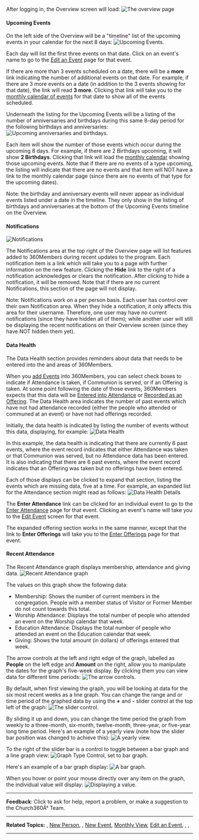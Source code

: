 After logging in, the Overview screen will load: ![The
overview page](Overview%20Details%2001.JPG "The overview page")

#### Upcoming Events

On the left side of the Overview will be a "timeline" list of the
upcoming events in your calendar for the next 8 days: ![Upcoming
Events.](Overview%20Details%2002.JPG "Upcoming Events.")

Each day will list the first three events on that date. Click on an
event's name to go to the [Edit an Event](events:%20Edit) page for that
event.

If there are more than 3 events scheduled on a date, there will be a
**more** link indicating the number of additional events on that date.
For example, if there are 3 more events on a date (in addition to the 3
events showing for that date), the link will read **3 more**. Clicking
that link will take you to the [monthly calendar of
events](events:%20Monthly%20View) for that date to show all of the
events scheduled.

Underneath the listing for the Upcoming Events will be a listing of the
number of anniversaries and birthdays during this same 8-day period for
the following birthdays and anniversaries: ![Upcoming anniversaries and
birthdays.](Overview%20Details%2003.JPG "Upcoming anniversaries and birthdays.")

Each item will show the number of those events which occur during the
upcoming 8 days. For example, if there are 2 Birthdays upcoming, it will
show **2 Birthdays**. Clicking that link will load the [monthly
calendar](events:%20Monthly%20View) showing those upcoming events. Note
that if there are no events of a type upcoming, the listing will
indicate that there are no events and that item will NOT have a link to
the monthly calendar page (since there are no events of that type for
the upcoming dates).

Note: the birthday and anniversary events will never appear as
individual events listed under a date in the timeline. They only show in
the listing of birthdays and anniversaries at the bottom of the Upcoming
Events timeline on the Overview.

#### Notifications

![Notifications](Overview%20Details%2004.JPG "Notifications")

The Notifications area at the top right of the Overview page will list
features added to 360Members during recent updates to the program. Each
notification item is a link which will take you to a page with further
information on the new feature. Clicking the **Hide** link to the right
of a notification acknowledges or clears the notification. After
clicking to hide a notification, it will be removed. Note that if there
are no current Notifications, this section of the page will not display.

Note: Notifications work on a per person basis. Each user has control
over their own Notification area. When they hide a notification, it only
affects this area for their username. Therefore, one user may have no
current notifications (since they have hidden all of them); while
another user will still be displaying the recent notifications on their
Overview screen (since they have NOT hidden them yet).

#### Data Health

The Data Health section provides reminders about data that needs to be
entered into the <Attendance> and <Offerings> areas of 360Members.

When you [add Events](events:%20New) into 360Members, you can select
check boxes to indicate if Attendance is taken, if Communion is served,
or if an Offering is taken. At some point following the date of those
events, 360Members expects that this data will be [Entered into
Attendance](attendance:%20Enter%20Attendance) or [Recorded as an
Offering](offerings:%20Enter%20Offerings). The Data Health area
indicates the number of past events which have not had attendance
recorded (either the people who attended or communed at an event) or
have not had offerings recorded.

Initially, the data health is indicated by listing the number of events
without this data, displaying, for example: ![Data
Health](Overview%20Details%2005.JPG "Data Health")

In this example, the data health is indicating that there are currently
6 past events, where the event record indicates that either Attendance
was taken or that Communion was served, but no Attendance data has been
entered. It is also indicating that there are 6 past events, where the
event record indicates that an Offering was taken but no offerings have
been entered.

Each of those displays can be clicked to expand that section, listing
the events which are missing data, five at a time. For example, an
expanded list for the Attendance section might read as follows: ![Data
Health Details](Overview%20Details%2006.JPG "Data Health Details")

The **Enter Attendance** link can be clicked for an individual event to
go to the [Enter Attendance](attendance:%20Enter%20Attendance) page for
that event. Clicking an event's name will take you to the [Edit
Event](events:%20Edit) screen for that event.

The expanded offering section works in the same manner, except that the
link to **Enter Offerings** will take you to the [Enter
Offerings](offerings:%20Enter%20Offerings) page for that event.

#### Recent Attendance

The Recent Attendance graph displays membership, attendance and giving
data. ![Recent Attendance
graph](Overview%20Details%2007.JPG "Recent Attendance graph")

The values on this graph show the following data:

-   Membership: Shows the number of current members in the congregation.
    People with a member status of Visitor or Former Member do not count
    towards this total.
-   Worship Attendance: Displays the total number of people who attended
    an event on the Worship calendar that week.
-   Education Attendance: Displays the total number of people who
    attended an event on the Education calendar that week.
-   Giving: Shows the total amount (in dollars) of offerings entered
    that week.

The arrow controls at the left and right edge of the graph, labelled as
**People** on the left edge and **Amount** on the right, allow you to
manipulate the dates for the graph's five-week display. By clicking them
you can view data for different time periods: ![The arrow
controls.](Overview%20Details%2008.JPG "The arrow controls.")

By default, when first viewing the graph, you will be looking at data
for the six most recent weeks as a line graph. You can change the range
and or time period of the graphed data by using the **+** and **-**
slider control at the top left of the graph: ![The slider
control.](Overview%20Details%2009.JPG "The slider control.")

By sliding it up and down, you can change the time period the graph from
weekly to a three-month, six-month, twelve-month, three-year, or
five-year long time period. Here's an example of a yearly view (note how
the slider bar position was changed to achieve this): ![A yearly
view.](Overview%20Details%2010.JPG "A yearly view.")

To the right of the slider bar is a control to toggle between a bar
graph and a line graph view: ![Graph Type Control, set to bar
graph.](Overview%20Details%2011.JPG "Graph Type Control, set to bar graph.")

Here's an example of a bar graph display: ![A bar
graph.](Overview%20Details%2012.JPG "A bar graph.")

When you hover or point your mouse directly over any item on the graph,
the individual value will display: ![Displaying a
value.](Overview%20Details%2013.JPG "Displaying a value.")

* * * * *

**Feedback**: Click **<Feedback>** to ask for help, report a problem, or
make a suggestion to the Church360Â° Team.

* * * * *

**Related Topics:** <Feedback>, [New Person](people:%20New%20Person),
<Events>, [New Event](events:%20New), [Monthly
View](events:%20Monthly%20View), [Edit an Event](events:%20Edit),
<People>, <Attendance>, <Offerings>

* * * * *
